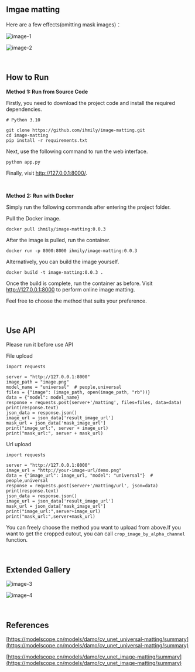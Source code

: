 ## Imgae matting

Here are a few effects(omitting mask images)：

![image-1](https://github.com/ihmily/image-matting/blob/main/assets/image-1.png)

![image-2](https://github.com/ihmily/image-matting/blob/main/assets/image-2.png)

&emsp;

## How to Run

**Method 1: Run from Source Code**

Firstly, you need to download the project code and install the required dependencies.

```
# Python 3.10

git clone https://github.com/ihmily/image-matting.git
cd image-matting
pip install -r requirements.txt
```

Next, use the following command to run the web interface.

```
python app.py
```

Finally, visit http://127.0.0.1:8000/.

&emsp;

**Method 2: Run with Docker**

Simply run the following commands after entering the project folder.

Pull the Docker image.

```
docker pull ihmily/image-matting:0.0.3
```

After the image is pulled, run the container.

```
docker run -p 8000:8000 ihmily/image-matting:0.0.3
```

Alternatively, you can build the image yourself.

```
docker build -t image-matting:0.0.3 .
```

Once the build is complete, run the container as before. Visit http://127.0.0.1:8000 to perform online image matting.

Feel free to choose the method that suits your preference.

&emsp;

## Use API

Please run it before use API

File upload

```
import requests

server = "http://127.0.0.1:8000"
image_path = "image.png"
model_name = "universal"  # people,universal
files = {"image": (image_path, open(image_path, "rb"))}
data = {"model": model_name}
response = requests.post(server+'/matting', files=files, data=data)
print(response.text)
json_data = response.json()
image_url = json_data['result_image_url']
mask_url = json_data['mask_image_url']
print("image_url:", server + image_url)
print("mask_url:", server + mask_url)
```

Url upload

```
import requests

server = "http://127.0.0.1:8000"
image_url = "http://your-image-url/demo.png"
data = {"image_url": image_url, "model": "universal"}  # people,universal
response = requests.post(server+'/matting/url', json=data)
print(response.text)
json_data = response.json()
image_url = json_data['result_image_url']
mask_url = json_data['mask_image_url']
print("image_url:",server+image_url)
print("mask_url:",server+mask_url)
```

You can freely choose the method you want to upload from above.If you want to get the cropped cutout, you can call `crop_image_by_alpha_channel` function.

&emsp;

## Extended Gallery

![image-3](https://github.com/ihmily/image-matting/blob/main/assets/image-3.png)

![image-4](https://github.com/ihmily/image-matting/blob/main/assets/image-4.png)

&emsp;

## References

[https://modelscope.cn/models/damo/cv_unet_universal-matting/summary](https://modelscope.cn/models/damo/cv_unet_universal-matting/summary)

[https://modelscope.cn/models/damo/cv_unet_image-matting/summary](https://modelscope.cn/models/damo/cv_unet_image-matting/summary)
